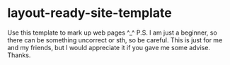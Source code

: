 # layout-ready-site-template

Use this template to mark up web pages ^_^
 P.S.
I am just a beginner, so there can be something uncorrect or sth, so be careful. 
This is just for me and my friends, but I would appreciate it if you gave me some advise. 
Thanks.